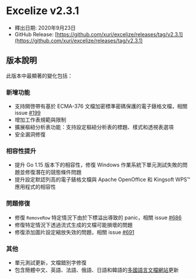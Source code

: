 # Excelize v2.3.1

* 釋出日期: 2020年9月23日
* GitHub Release: [https://github.com/xuri/excelize/releases/tag/v2.3.1](https://github.com/xuri/excelize/releases/tag/v2.3.1)

## 版本說明

此版本中最顯著的變化包括：

### 新增功能

* 支持開啓帶有基於 ECMA-376 文檔加密標準密碼保護的電子錶格文檔，相關 issue [#199](https://github.com/xuri/excelize/issues/199)
* 增加工作表規範與限制
* 擴展樞紐分析表功能：支持設定樞紐分析表的標題、樣式和透視表選項
* 安全漏洞修復

### 相容性提升

* 提升 Go 1.15 版本下的相容性，修復 Windows 作業系統下單元測試失敗的問題並修復潛在的競態條件問題
* 提升設定默認列高的電子錶格文檔與 Apache OpenOffice 和 Kingsoft WPS&trade; 應用程式的相容性

### 問題修復

* 修復 `RemoveRow` 特定情況下由於下標溢出導致的 panic，相關 issue [#686](https://github.com/xuri/excelize/issues/686)
* 修復特定情況下透過流式生成的文檔可能損壞的問題
* 修復添加圖片設定縮放失效的問題，相關 issue [#691](https://github.com/xuri/excelize/issues/691)

### 其他

* 單元測試更新，文檔錯別字修復
* 包含簡體中文、英語、法語、俄語、日語和韓語的[多國語言文檔網站](https://xuri.me/excelize)更新
